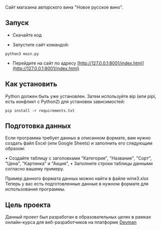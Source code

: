 Сайт магазина авторского вина "Новое русское вино".

## Запуск

* Скачайте код
  
* Запустите сайт командой:
  
`python3 main.py`

* Перейдите на сайт по адресу [http://127.0.0.1:8001/index.html](http://127.0.0.1:8001/index.html)
  
## Как установить

Python должен быть уже установлен. Затем используйте вір (или рірі, есть конфликт с Python2) для установки зависимостей:

`pip install -r requirements.txt`

## Подготовка данных

Если программа требует данных в описанном формате, вам нужно создать файл Ехсеl (или Google Sheets) и заполнить его следующим образом:

• Создайте таблицу с заголовками "Категория", "Название", "Сорт", "Цена", "Картинка" и "Акция", • Заполните строки таблицы данными согласно вашему примеру.

Пример данного формата данных можно найти в файле wine3.xlsx
Теперь у вас есть подготовленные данные в нужном формате для использования программы.

## Цель проекта

Данный проект был разработан в образовательных целях в рамках онлайн-курса для веб-разработчиков на платформе [Devman](devman.org)
